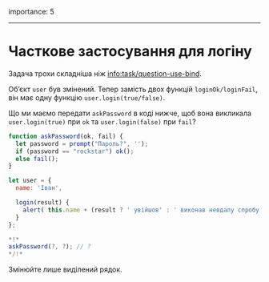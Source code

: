 importance: 5

---

# Часткове застосування для логіну

Задача трохи складніша ніж <info:task/question-use-bind>. 

Об’єкт `user` був змінений. Тепер замість двох функцій `loginOk/loginFail`, він має одну функцію `user.login(true/false)`.

Що ми маємо передати `askPassword` в коді нижче, щоб вона викликала `user.login(true)` при `ok` та `user.login(false)` при `fail`?

```js
function askPassword(ok, fail) {
  let password = prompt("Пароль?", '');
  if (password == "rockstar") ok();
  else fail();
}

let user = {
  name: 'Іван',

  login(result) {
    alert( this.name + (result ? ' увійшов' : ' виконав невдалу спробу входу') );
  }
};

*!*
askPassword(?, ?); // ?
*/!*
```

Змінюйте лише виділений рядок.

